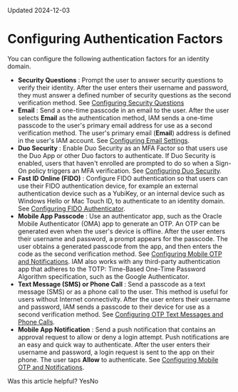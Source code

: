 Updated 2024-12-03
# Configuring Authentication Factors
You can configure the following authentication factors for an identity domain.
  * **Security Questions** : Prompt the user to answer security questions to verify their identity. After the user enters their username and password, they must answer a defined number of security questions as the second verification method. See [Configuring Security Questions](https://docs.oracle.com/en-us/iaas/Content/Identity/mfa/configure-security-questions.htm#configure-security-questions "Configure security questions settings, select the security questions that a user may use as a second verification method during sign-in, and add custom security questions for access to an in an identity domain in IAM.")
  * **Email** : Send a one-time passcode in an email to the user. After the user selects **Email** as the authentication method, IAM sends a one-time passcode to the user's primary email address for use as a second verification method. The user's primary email (**Email**) address is defined in the user's IAM account. See [Configuring Email Settings](https://docs.oracle.com/en-us/iaas/Content/Identity/mfa/configure-email-settings.htm#configure-email-settings "Configure settings in an identity domain in IAM to send a one-time passcode \(OTP\) to a user's primary email address.").
  * **Duo Security** : Enable Duo Security as an MFA Factor so that users use the Duo App or other Duo factors to authenticate. If Duo Security is enabled, users that haven't enrolled are prompted to do so when a Sign-On policy triggers an MFA verification. See [Configuring Duo Security](https://docs.oracle.com/en-us/iaas/Content/Identity/mfa/configure-duo-security-settings.htm#configure-duo-security "If you have implemented or want to implement Duo security as a third-party multifactor authentication \(MFA\) solution, and IAM manages your primary authentication and identity management, you can connect to and integrate with Duo to secure Oracle IaaS, PaaS, or SaaS applications or to secure applications already secured by an identity domain IAM.").
  * **Fast ID Online (FIDO)** : Configure FIDO authentication so that users can use their FIDO authentication device, for example an external authentication device such as a YubiKey, or an internal device such as Windows Hello or Mac Touch ID, to authenticate to an identity domain. See [Configuring FIDO Authenticator](https://docs.oracle.com/en-us/iaas/Content/Identity/mfa/configure-fido-security.htm#configure-fido-security "Configure Fast ID Online \(FIDO\) authentication in an identity domain in IAM so that users can authenticate with an external authentication device such as a YubiKey, or an internal device such as Windows Hello or Mac Touch ID.").
  * **Mobile App Passcode** : Use an authenticator app, such as the Oracle Mobile Authenticator (OMA) app to generate an OTP. An OTP can be generated even when the user's device is offline. After the user enters their username and password, a prompt appears for the passcode. The user obtains a generated passcode from the app, and then enters the code as the second verification method. See [Configuring Mobile OTP and Notifications](https://docs.oracle.com/en-us/iaas/Content/Identity/mfa/configure-mobile-otp-and-notifications.htm#configure-mobile-otp-and-notifications "Configure a policy an identity domain in IAM for the time-based one-time passcode \(OTP\), and protection and compliance policies for the Oracle Mobile Authenticator \(OMA\) app.").
IAM also works with any third-party authentication app that adheres to the TOTP: Time-Based One-Time Password Algorithm specification, such as the Google Authenticator.
  * **Text Message (SMS) or Phone Call** : Send a passcode as a text message (SMS) or as a phone call to the user. This method is useful for users without Internet connectivity. After the user enters their username and password, IAM sends a passcode to their device for use as a second verification method. See [Configuring OTP Text Messages and Phone Calls](https://docs.oracle.com/en-us/iaas/Content/Identity/mfa/configure-otp-phone-call.htm#configure-otp-phone-call "Configure passcode settings to send users in an identity domain in IAM a one-time passcode \(OTP\) as a phone call or text message. Use a phone call template to configure the phone call.").
  * **Mobile App Notification** : Send a push notification that contains an approval request to allow or deny a login attempt. Push notifications are an easy and quick way to authenticate. After the user enters their username and password, a login request is sent to the app on their phone. The user taps **Allow** to authenticate. See [Configuring Mobile OTP and Notifications](https://docs.oracle.com/en-us/iaas/Content/Identity/mfa/configure-mobile-otp-and-notifications.htm#configure-mobile-otp-and-notifications "Configure a policy an identity domain in IAM for the time-based one-time passcode \(OTP\), and protection and compliance policies for the Oracle Mobile Authenticator \(OMA\) app.").


Was this article helpful?
YesNo

